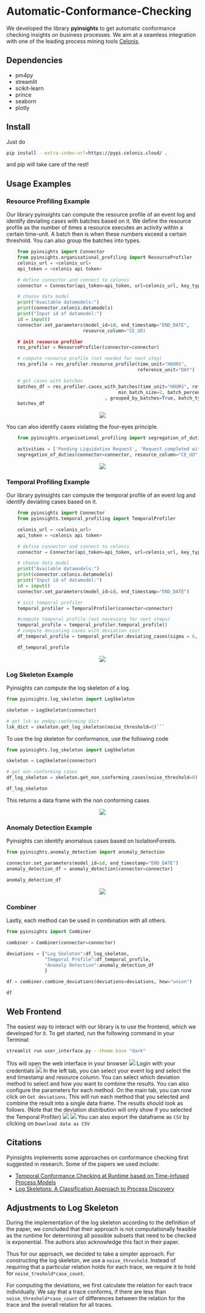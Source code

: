 # Automatic-Conformance-Checking

We developed the library **pyinsights** to get automatic conformance checking insights on business processes.
We aim at a seamless integration with one of the leading process mining tools [Celonis](https://www.celonis.com/).

## Dependencies

- pm4py
- streamlit
- scikit-learn
- prince
- seaborn
- plotly

## Install

Just do

```sh
pip install --extra-index-url=https://pypi.celonis.cloud/ .
```

and pip will take care of the rest!

## Usage Examples

### Resource Profiling Example

Our library pyinsights can compute the resource profile of an event log and
identify deviating cases with batches based on it. We define the resource profile as the
number of times a resource executes an activity within a certain time-unit.
A batch then is when these numbers exceed a certain threshold. You can also group
the batches into types.

```python
    from pyinsights import Connector
    from pyinsights.organisational_profiling import ResourceProfiler
    celonis_url = <celonis_url>
    api_token = <celonis api token>

    # define connector and connect to celonis
    connector = Connector(api_token=api_token, url=celonis_url, key_type="USER_KEY")

    # choose data model
    print("Available datamodels:")
    print(connector.celonis.datamodels)
    print("Input id of datamodel:")
    id = input()
    connector.set_parameters(model_id=id, end_timestamp="END_DATE",
                            resource_column="CE_UO)

    # init resource profiler
    res_profiler = ResourceProfiler(connector=connector)

    # compute resource profile (not needed for next step)
    res_profile = res_profiler.resource_profile(time_unit="HOURS",
                                                reference_unit="DAY")

    # get cases with batches
    batches_df = res_profiler.cases_with_batches(time_unit="HOURS", reference_unit="DAY",
                                         min_batch_size=2, batch_percentage=0.1
                                    , grouped_by_batches=True, batch_types=True)
    batches_df
```

<p align="center">
  <img width="" src="docs/images/batch_detection_with_groups.png" />
</p>

You can also identify cases violating the four-eyes principle.

```python
    from pyinsights.organisational_profiling import segregation_of_duties

    activities = ['Pending Liquidation Request', 'Request completed with account closure']
    segregation_of_duties(connector=connector, resource_column="CE_UO", activities)
```

<p align="center">
  <img src="docs/images/4-eyes.png" />
</p>

### Temporal Profiling Example

Our library pyinsights can compute the temporal profile of an event log and
identify deviating cases based on it.

```python
    from pyinsights import Connector
    from pyinsights.temporal_profiling import TemporalProfiler

    celonis_url = <celonis_url>
    api_token = <celonis api token>

    # define connector and connect to celonis
    connector = Connector(api_token=api_token, url=celonis_url, key_type="USER_KEY")

    # choose data model
    print("Available datamodels:")
    print(connector.celonis.datamodels)
    print("Input id of datamodel:")
    id = input()
    connector.set_parameters(model_id=id, end_timestamp="END_DATE")

    # init temporal profiler
    temporal_profiler = TemporalProfiler(connector=connector)

    #compute temporal profile (not necessary for next steps)
    temporal_profile = temporal_profiler.temporal_profile()
    # compute deviating cases with deviation cost
    df_temporal_profile = temporal_profiler.deviating_cases(sigma = 6, extended_view=False)

    df_temporal_profile
```

<p align="center">
  <img width="" src="docs/images/temporal_deviations_example.PNG" />
</p>

### Log Skeleton Example

Pyinsights can compute the log skeleton of a log.

````python
from pyinsights.log_skeleton import LogSkeleton

skeleton = LogSkeleton(connector)

# get lsk as pm4py-conforming dict
lsk_dict = skeleton.get_log_skeleton(noise_threshold=0)```
````

To use the log skeleton for conformance, use the following code

````python
from pyinsights.log_skeleton import LogSkeleton

skeleton = LogSkeleton(connector)

# get non conforming cases
df_log_skeleton = skeleton.get_non_conforming_cases(noise_threshold=0)

df_log_skeleton
````

This returns a data frame with the non conforming cases

<p align="center">
  <img src="docs/images/log_skeleton_example.png" />
</p>

### Anomaly Detection Example

Pyinsights can identify anomalous cases based on IsolationForests.

```python
from pyinsights.anomaly_detection import anomaly_detection

connector.set_parameters(model_id=id, end_timestamp="END_DATE")
anomaly_detection_df = anomaly_detection(connector=connector)

anomaly_detection_df
```

<p align="center">
  <img width="" src="docs/images/anomaly_ex.PNG" />
</p>

### Combiner

Lastly, each method can be used in combination with all others.

```python
from pyinsights import Combiner

combiner = Combiner(connector=connector)

deviations = {"Log Skeleton":df_log_skeleton, 
              "Temporal Profile":df_temporal_profile,
              "Anomaly Detection":anomaly_detection_df
              }

df = combiner.combine_deviations(deviations=deviations, how="union")

df
```

## Web Frontend

The easiest way to interact with our library is to use the frontend, which we developed for it. To get started, run the following command in your Terminal:

```bash
streamlit run user_interface.py --theme.base "dark"
```

This will open the web interface in your browser
<img width="" src="docs/images/streamlit/login.png" />
Login with your credentials
<img width="" src="docs/images/streamlit/config.png" />
In the left tab, you can select your event log and select the end timestamp and resource column.
You can select which deviation method to select and how you want to combine the results.
You can also configure the parameters for each method.
On the main tab, you can now click on `Get deviations`.
This will run each method that you selected and combine the result into a single data frame. The results should look as follows. (Note that the deviation distribution will only show if you selected the Temporal Profiler)
<img width="" src="docs/images/streamlit/deviations.png" />
<img width="" src="docs/images/streamlit/deviationtable.png" />
You can also export the dataframe as `CSV` by clicking on `Download data as CSV`


## Citations

Pyinsights implements some approaches on conformance checking first suggested in research.
Some of the papers we used include:

- [Temporal Conformance Checking at Runtime based on Time-infused Process Models](https://arxiv.org/abs/2008.07262)
- [Log Skeletons: A Classification Approach to Process Discovery](https://arxiv.org/abs/1806.08247)

## Adjustments to Log Skeleton
During the implementation of the log skeleton according to the definition of the paper, we concluded that their approach is not computationally feasible as the runtime for determining all possible subsets that need to be checked is exponential.
The authors also acknowledge this fact in their paper.

Thus for our approach, we decided to take a simpler approach. For constructing the log skeleton, we use a `noise_threshold`. Instead of requiring that a particular relation holds for each trace, we require it to hold for `noise_treshold*case_count`.

For computing the deviations, we first calculate the relation for each trace individually. We say that a trace conforms, if there are less than `noise_threshold*case_count` of differences between the relation for the trace and the overall relation for all traces.

